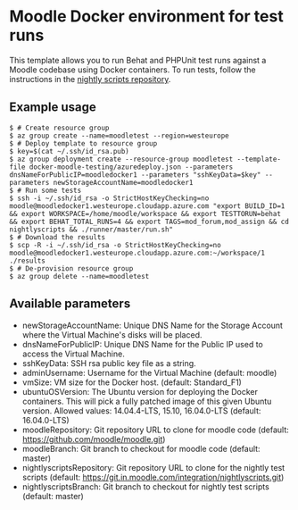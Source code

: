 # Moodle Docker environment for test runs

This template allows you to run Behat and PHPUnit test runs against a Moodle codebase using Docker containers.
To run tests, follow the instructions in the [nightly scripts repository](https://git.in.moodle.com/integration/nightlyscripts/blob/master/runner/README.md).

## Example usage
```
$ # Create resource group
$ az group create --name=moodletest --region=westeurope
$ # Deploy template to resource group
$ key=$(cat ~/.ssh/id_rsa.pub)
$ az group deployment create --resource-group moodletest --template-file docker-moodle-testing/azuredeploy.json --parameters dnsNameForPublicIP=moodledocker1 --parameters "sshKeyData=$key" --parameters newStorageAccountName=moodledocker1
$ # Run some tests
$ ssh -i ~/.ssh/id_rsa -o StrictHostKeyChecking=no moodle@moodledocker1.westeurope.cloudapp.azure.com "export BUILD_ID=1 && export WORKSPACE=/home/moodle/workspace && export TESTTORUN=behat && export BEHAT_TOTAL_RUNS=4 && export TAGS=mod_forum,mod_assign && cd nightlyscripts && ./runner/master/run.sh"
$ # Download the results
$ scp -R -i ~/.ssh/id_rsa -o StrictHostKeyChecking=no moodle@moodledocker1.westeurope.cloudapp.azure.com:~/workspace/1 ./results
$ # De-provision resource group
$ az group delete --name=moodletest
```

## Available parameters
* newStorageAccountName: Unique DNS Name for the Storage Account where the Virtual Machine's disks will be placed.
* dnsNameForPublicIP: Unique DNS Name for the Public IP used to access the Virtual Machine.
* sshKeyData: SSH rsa public key file as a string.
* adminUsername: Username for the Virtual Machine (default: moodle)
* vmSize: VM size for the Docker host. (default: Standard_F1)
* ubuntuOSVersion: The Ubuntu version for deploying the Docker containers. This will pick a fully patched image of this given Ubuntu version. Allowed values: 14.04.4-LTS, 15.10, 16.04.0-LTS (default: 16.04.0-LTS)
* moodleRepository: Git repository URL to clone for moodle code (default: https://github.com/moodle/moodle.git)
* moodleBranch: Git branch to checkout for moodle code (default: master)
* nightlyscriptsRepository: Git repository URL to clone for the nightly test scripts (default: https://git.in.moodle.com/integration/nightlyscripts.git)
* nightlyscriptsBranch: Git branch to checkout for nightly test scripts (default: master)
